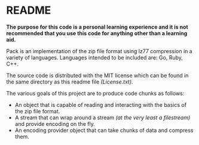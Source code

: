 README
======
**The purpose for this code is a personal learning experience and it is not
recommended that you use this code for anything other than a learning aid.**

Pack is an implementation of the zip file format using lz77 compression in a 
variety of languages. Languages intended to be included are: Go, Ruby, C++.

The source code is distributed with the MIT license which can be found in the
same directory as this readme file _(License.txt)_.

The various goals of this project are to produce code chunks as follows:

* An object that is capable of reading and interacting with the basics of the
zip file format.
* A stream that can wrap around a stream _(at the very least a filestream)_ 
and provide encoding on the fly.
* An encoding provider object that can take chunks of data and compress them.
